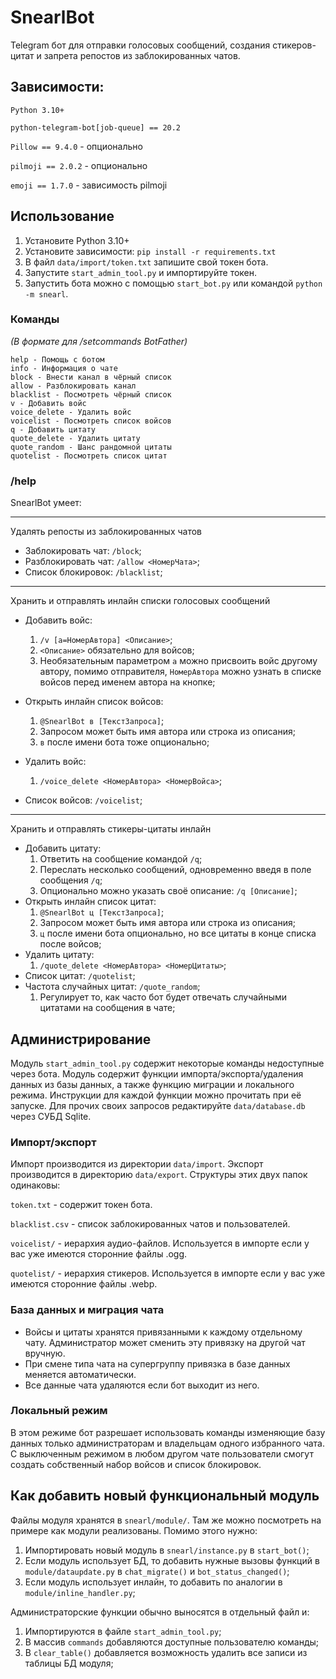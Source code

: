 # SnearlBot

Telegram бот для отправки голосовых сообщений, создания стикеров-цитат и запрета репостов из заблокированных чатов.

## Зависимости:
`Python 3.10+`

`python-telegram-bot[job-queue] == 20.2`

`Pillow == 9.4.0` - опционально

`pilmoji == 2.0.2` - опционально

`emoji == 1.7.0` - зависимость pilmoji


## Использование
1. Установите Python 3.10+
2. Установите зависимости: `pip install -r requirements.txt`
3. В файл `data/import/token.txt` запишите свой токен бота.
4. Запустите `start_admin_tool.py` и импортируйте токен.
5. Запустить бота можно с помощью `start_bot.py` или командой `python -m snearl`.

### Команды
_(В формате для /setcommands BotFather)_
```
help - Помощь с ботом
info - Информация о чате
block - Внести канал в чёрный список
allow - Разблокировать канал
blacklist - Посмотреть чёрный список
v - Добавить войс
voice_delete - Удалить войс
voicelist - Посмотреть список войсов
q - Добавить цитату
quote_delete - Удалить цитату
quote_random - Шанс рандомной цитаты
quotelist - Посмотреть список цитат
```
### /help
SnearlBot умеет:

---
Удалять репосты из заблокированных чатов
* Заблокировать чат: `/block`;
* Разблокировать чат: `/allow <НомерЧата>`;
* Список блокировок: `/blacklist`;

---
Хранить и отправлять инлайн списки голосовых сообщений

* Добавить войс:
  1. `/v [a=НомерАвтора] <Описание>`;
  2. `<Описание>` обязательно для войсов;
  3. Необязательным параметром `a` можно присвоить войс другому автору, помимо отправителя, `НомерАвтора` можно узнать в списке войсов перед именем автора на кнопке;

* Открыть инлайн список войсов:
  1. `@SnearlBot в [ТекстЗапроса]`;
  2. Запросом может быть имя автора или строка из описания;
  3. `в` после имени бота тоже опционально;
* Удалить войс:
  1. `/voice_delete <НомерАвтора> <НомерВойса>`;
* Список войсов: `/voicelist`;

---
Хранить и отправлять стикеры-цитаты инлайн
* Добавить цитату:
  1. Ответить на сообщение командой `/q`;
  2. Переслать несколько сообщений, одновременно введя в поле сообщения `/q`;
  3. Опционально можно указать своё описание: `/q [Описание]`;
* Открыть инлайн список цитат:
  1. `@SnearlBot ц [ТекстЗапроса]`;
  2. Запросом может быть имя автора или строка из описания;
  3. `ц` после имени бота опционально, но все цитаты в конце списка после войсов;
* Удалить цитату:
  1. `/quote_delete <НомерАвтора> <НомерЦитаты>`;
* Список цитат: `/quotelist`;
* Частота случайных цитат: `/quote_random`;
  1. Регулирует то, как часто бот будет отвечать случайными цитатами на сообщения в чате;

## Администрирование
Модуль `start_admin_tool.py` содержит некоторые команды недоступные через бота.
Модуль содержит функции импорта/экспорта/удаления данных из базы данных, а также функцию миграции и локального режима.
Инструкции для каждой функции можно прочитать при её запуске.
Для прочих своих запросов редактируйте `data/database.db` через СУБД Sqlite.

### Импорт/экспорт
Импорт производится из директории `data/import`.
Экспорт производится в директорию `data/export`.
Структуры этих двух папок одинаковы:

`token.txt` - содержит токен бота.

`blacklist.csv` - список заблокированных чатов и пользователей.

`voicelist/` - иерархия аудио-файлов. Используется в импорте если у вас уже имеются сторонние файлы .ogg.

`quotelist/` - иерархия стикеров. Используется в импорте если у вас уже имеются сторонние файлы .webp.

### База данных и миграция чата
* Войсы и цитаты хранятся привязанными к каждому отдельному чату. Администратор может сменить эту привязку на другой чат вручную.
* При смене типа чата на супергруппу привязка в базе данных меняется автоматически.
* Все данные чата удаляются если бот выходит из него.

### Локальный режим
В этом режиме бот разрешает использовать команды изменяющие базу данных только администраторам и владельцам одного избранного чата.
С выключенным режимом в любом другом чате пользователи смогут создать собственный набор войсов и список блокировок.

## Как добавить новый функциональный модуль
Файлы модуля хранятся в `snearl/module/`. Там же можно посмотреть на примере как модули реализованы.
Помимо этого нужно:
1. Импортировать новый модуль в `snearl/instance.py` в `start_bot()`;
2. Если модуль использует БД, то добавить нужные вызовы функций в `module/dataupdate.py` в `chat_migrate()` и `bot_status_changed()`;
2. Если модуль использует инлайн, то добавить по аналогии в `module/inline_handler.py`;

Администраторские функции обычно выносятся в отдельный файл и:
1. Импортируются в файле `start_admin_tool.py`;
2. В массив `commands` добавляются доступные пользователю команды;
2. В `clear_table()` добавляется возможность удалить все записи из таблицы БД модуля;
